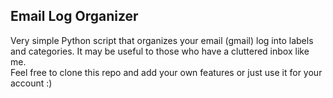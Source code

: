 ## Email Log Organizer 

Very simple Python script that organizes your email (gmail) log into labels and categories. It may be useful to those who have a cluttered inbox like me.
<br>
Feel free to clone this repo and add your own features or just use it for your account :)
